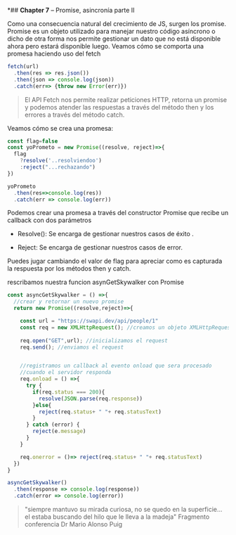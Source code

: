 *## **Chapter 7** – Promise, asincronía parte II

Como una consecuencia natural del crecimiento de JS, surgen los promise. 
Promise es un objeto utilizado para manejar nuestro código asíncrono o dicho de otra forma nos permite gestionar un dato que no está disponible ahora pero estará disponible luego. Veamos cómo se comporta una promesa haciendo uso del fetch

```js
fetch(url)
  .then(res => res.json())
  .then(json => console.log(json))
  .catch(err=> {throw new Error(err)})

```

>El API Fetch nos permite realizar peticiones HTTP, retorna un promise y podemos atender las respuestas a través del método then y los errores a través del método catch.

Veamos cómo se crea una promesa:

```js
const flag=false
const yoPrometo = new Promise((resolve, reject)=>{
  flag
    ?resolve('..resolviendoo')
    :reject("...rechazando")
})

yoPrometo
  .then(res=>console.log(res))
  .catch(err => console.log(err))
```

Podemos crear una promesa a través del constructor Promise que recibe un callback con dos parámetros

+ Resolve(): Se encarga de gestionar nuestros casos  de éxito .

+ Reject: Se encarga de gestionar nuestros casos de error.

Puedes jugar cambiando el valor de flag para apreciar como es capturada la respuesta por los métodos then y catch.

rescribamos nuestra funcion asynGetSkywalker con Promise

```js
const asyncGetSkywalker = () =>{
  //crear y retornar un nuevo promise
  return new Promise((resolve,reject)=>{

    const url = "https://swapi.dev/api/people/1"
    const req = new XMLHttpRequest(); //creamos un objeto XMLHttpRequest
    
    req.open("GET",url); //inicializamos el request
    req.send(); //enviamos el request


    //registramos un callback al evento onload que sera procesado
    //cuando el servidor responda
    req.onload = () =>{
      try {
        if(req.status === 200){
          resolve(JSON.parse(req.response))
        }else{
          reject(req.status+ " "+ req.statusText)
        }
      } catch (error) {
        reject(e.message)
      }
    }

    req.onerror = ()=> reject(req.status+ " "+ req.statusText)
  })
}

asyncGetSkywalker()
  .then(response => console.log(response))
  .catch(error => console.log(error))
```
>"siempre mantuvo su mirada curiosa, no se quedo en la superficie... el estaba buscando del hilo que le lleva a la madeja" Fragmento conferencia Dr Mario Alonso Puig